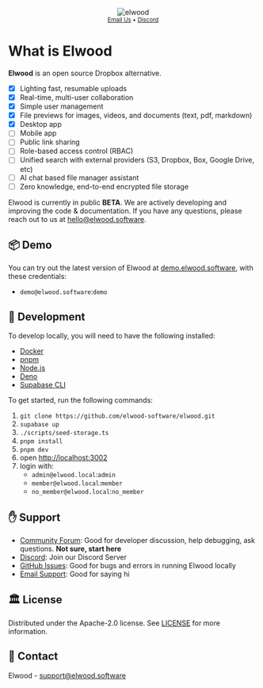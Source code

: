 <p align="center">
  <img src="https://avatars.githubusercontent.com/u/165726427?s=200&v=4" alt="elwood">
  <br/>
  <small>
    <a href="mailto:mailto:hello@elwood.software">Email Us</a> &#8226;
    <a href="https://discord.gg/mkhKk5db">Discord</a>
  </small>
</p>

# What is Elwood

**Elwood** is an open source Dropbox alternative.

- [x] Lighting fast, resumable uploads
- [x] Real-time, multi-user collaboration
- [x] Simple user management
- [x] File previews for images, videos, and documents (text, pdf, markdown)
- [x] Desktop app
- [ ] Mobile app
- [ ] Public link sharing
- [ ] Role-based access control (RBAC)
- [ ] Unified search with external providers (S3, Dropbox, Box, Google Drive, etc)
- [ ] AI chat based file manager assistant
- [ ] Zero knowledge, end-to-end encrypted file storage

<p>Elwood is currently in public <strong>BETA</strong>. We are actively developing and improving the code & documentation. If you have any questions, please reach out to us at <a href="mailto:hello@elwood.software">hello@elwood.software</a>.</p>

## 📦 Demo

You can try out the latest version of Elwood at [demo.elwood.software](https://demo.elwood.software), with these credentials:

- `demo@elwood.software`:`demo`

## 🚀 Development

To develop locally, you will need to have the following installed:

- [Docker](https://docs.docker.com/get-docker/)
- [pnpm](https://pnpm.io/installation)
- [Node.js](https://nodejs.org/en/download/)
- [Deno](https://deno.land/#installation)
- [Supabase CLI](https://supabase.io/docs/guides/cli)

To get started, run the following commands:

1. `git clone https://github.com/elwood-software/elwood.git`
2. `supabase up`
3. `./scripts/seed-storage.ts`
4. `pnpm install`
5. `pnpm dev`
6. open [http://localhost:3002](http://localhost:3002)
7. login with:
   - `admin@elwood.local`:`admin`
   - `member@elwood.local`:`member`
   - `no_member@elwood.local`:`no_member`

## :raised_hand: Support

- [Community Forum](https://github.com/orgs/elwood-software/discussions): Good for developer discussion, help debugging, ask questions. **Not sure, start here**
- [Discord](https://discord.gg/mkhKk5db): Join our Discord Server
- [GitHub Issues](https://github.com/elwood-software/elwood/issues): Good for bugs and errors in running Elwood locally
- [Email Support](mailto:support@elwood.software): Good for saying hi

## 🏛️ License

Distributed under the Apache-2.0 license. See [LICENSE](LICENSE) for more information.

## 📧 Contact

Elwood - [support@elwood.software](mailto:support@elwood.software)

